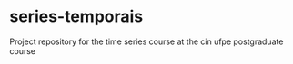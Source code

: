 # series-temporais
Project repository for the time series course at the cin ufpe postgraduate course
